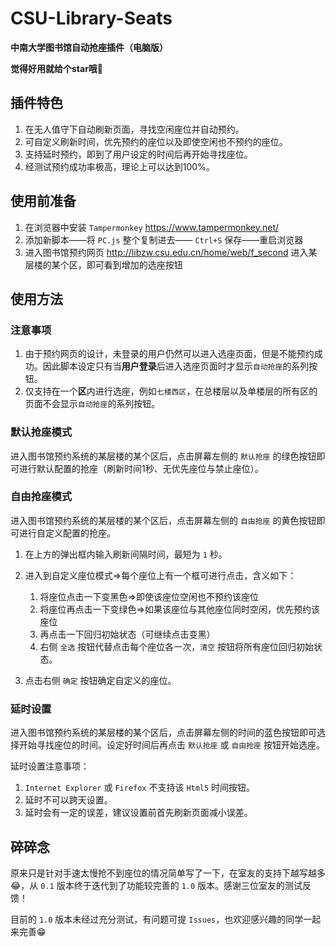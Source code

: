 # CSU-Library-Seats

**中南大学图书馆自动抢座插件（电脑版）**

**觉得好用就给个star哦🤩**

## 插件特色

1. 在无人值守下自动刷新页面，寻找空闲座位并自动预约。
2. 可自定义刷新时间，优先预约的座位以及即使空闲也不预约的座位。
3. 支持延时预约，即到了用户设定的时间后再开始寻找座位。
4. 经测试预约成功率极高，理论上可以达到100%。

## 使用前准备

1. 在浏览器中安装 ```Tampermonkey``` 
   https://www.tampermonkey.net/
2. 添加新脚本——将 ```PC.js``` 整个复制进去—— ```Ctrl+S``` 保存——重启浏览器
3. 进入图书馆预约网页 http://libzw.csu.edu.cn/home/web/f_second 进入某层楼的某个区，即可看到增加的选座按钮

## 使用方法

### 注意事项

1. 由于预约网页的设计，未登录的用户仍然可以进入选座页面，但是不能预约成功。因此脚本设定只有当**用户登录**后进入选座页面时才显示```自动抢座```的系列按钮。
2. 仅支持在一个**区**内进行选座，例如```七楼西区```，在总楼层以及单楼层的所有区的页面不会显示```自动抢座```的系列按钮。

### 默认抢座模式

进入图书馆预约系统的某层楼的某个区后，点击屏幕左侧的 ```默认抢座``` 的绿色按钮即可进行默认配置的抢座（刷新时间1秒、无优先座位与禁止座位）。

### 自由抢座模式

进入图书馆预约系统的某层楼的某个区后，点击屏幕左侧的 ```自由抢座``` 的黄色按钮即可进行自定义配置的抢座。

1. 在上方的弹出框内输入刷新间隔时间，最短为 ```1``` 秒。
2. 进入到自定义座位模式⇒每个座位上有一个框可进行点击，含义如下：
   
   1. 将座位点击一下变黑色⇒即使该座位空闲也不预约该座位
   2. 将座位再点击一下变绿色⇒如果该座位与其他座位同时空闲，优先预约该座位
   3. 再点击一下回归初始状态（可继续点击变黑）
   4. 右侧 ```全选``` 按钮代替点击每个座位各一次，```清空``` 按钮将所有座位回归初始状态。
   
3. 点击右侧 ```确定``` 按钮确定自定义的座位。

### 延时设置

进入图书馆预约系统的某层楼的某个区后，点击屏幕左侧的时间的蓝色按钮即可选择开始寻找座位的时间。设定好时间后再点击 ```默认抢座``` 或 ```自由抢座``` 按钮开始选座。

延时设置注意事项：

1. ```Internet Explorer``` 或 ```Firefox``` 不支持该 ```Html5``` 时间按钮。
2. 延时不可以跨天设置。
3. 延时会有一定的误差，建议设置前首先刷新页面减小误差。

## 碎碎念

原来只是针对手速太慢抢不到座位的情况简单写了一下，在室友的支持下越写越多😂，从 ```0.1``` 版本终于迭代到了功能较完善的 ```1.0``` 版本。感谢三位室友的测试反馈！

目前的 ```1.0``` 版本未经过充分测试，有问题可提 ```Issues```，也欢迎感兴趣的同学一起来完善😁
